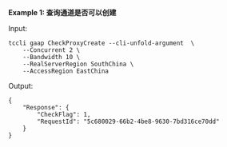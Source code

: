 **Example 1: 查询通道是否可以创建**



Input: 

```
tccli gaap CheckProxyCreate --cli-unfold-argument  \
    --Concurrent 2 \
    --Bandwidth 10 \
    --RealServerRegion SouthChina \
    --AccessRegion EastChina
```

Output: 
```
{
    "Response": {
        "CheckFlag": 1,
        "RequestId": "5c680029-66b2-4be8-9630-7bd316ce70dd"
    }
}
```

